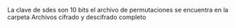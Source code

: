 La clave de sdes son 10 bits el archivo de permutaciones se encuentra en la carpeta Archivos cifrado y descifrado completo
